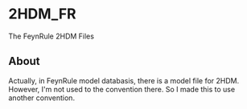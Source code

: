# 2HDM_FR
The FeynRule 2HDM Files

## About
Actually, in FeynRule model databasis, there is a model file for 2HDM. However, I'm not used to the convention there. So I made this to use another convention.
